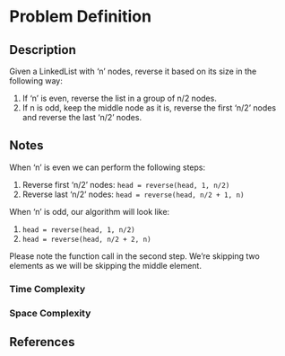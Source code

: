 # Problem Definition

## Description

Given a LinkedList with ‘n’ nodes, reverse it based on its size in the following way:

1. If ‘n’ is even, reverse the list in a group of n/2 nodes.
2. If n is odd, keep the middle node as it is, reverse the first ‘n/2’ nodes and reverse the last ‘n/2’ nodes.

## Notes

When ‘n’ is even we can perform the following steps:

1. Reverse first ‘n/2’ nodes: `head = reverse(head, 1, n/2)`
2. Reverse last ‘n/2’ nodes: `head = reverse(head, n/2 + 1, n)`

When ‘n’ is odd, our algorithm will look like:

1. `head = reverse(head, 1, n/2)`
2. `head = reverse(head, n/2 + 2, n)`

Please note the function call in the second step. We’re skipping two elements as we will be skipping the middle element.

### Time Complexity

### Space Complexity

## References
